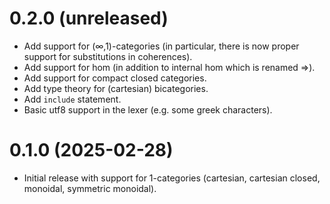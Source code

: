 0.2.0 (unreleased)
=====

- Add support for (∞,1)-categories (in particular, there is now proper support for substitutions in coherences).
- Add support for hom (in addition to internal hom which is renamed ⇒).
- Add support for compact closed categories.
- Add type theory for (cartesian) bicategories.
- Add `include` statement.
- Basic utf8 support in the lexer (e.g. some greek characters).

0.1.0 (2025-02-28)
=====

- Initial release with support for 1-categories (cartesian, cartesian closed, monoidal, symmetric monoidal).

